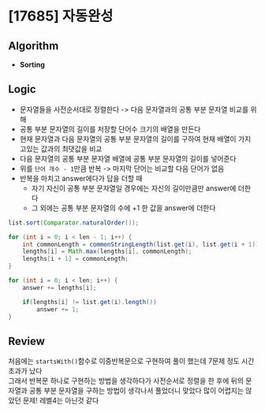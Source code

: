 # [17685] 자동완성
## Algorithm
- **Sorting**

## Logic
- 문자열들을 사전순서대로 정렬한다 -> 다음 문자열과의 공통 부분 문자열 비교를 위해
- 공통 부분 문자열의 길이를 저장할 단어수 크기의 배열을 만든다
- 현재 문자열과 다음 문자열의 공통 부분 문자열의 길이를 구하여 현재 배열이 가지고있는 값과의 최댓값을 비교
- 다음 문자열의 공통 부분 문자열 배열에 공통 부분 문자열의 길이를 넣어준다
- 위를 `단어 개수 - 1`만큼 반복 -> 마지막 단어는 비교할 다음 단어가 없음
- 반복을 마치고 answer에다가 답을 더할 때
  - 자기 자신이 공통 부분 문자열일 경우에는 자신의 길이만큼만 answer에 더한다
  - 그 외에는 공통 부분 문자열의 수에  +1 한 값을 answer에 더한다

```java
list.sort(Comparator.naturalOrder());

for (int i = 0; i < len - 1; i++) {
    int commonLength = commonStringLength(list.get(i), list.get(i + 1));
    lengths[i] = Math.max(lengths[i], commonLength);
    lengths[i + 1] = commonLength;
}

for (int i = 0; i < len; i++) {
    answer += lengths[i];

    if(lengths[i] != list.get(i).length())
        answer += 1;
}
```

## Review
처음에는 `startsWith()`함수로 이중반복문으로 구현하여 풀이 했는데 7문제 정도 시간초과가 났다  
그래서 반복문 하나로 구현하는 방법을 생각하다가 사전순서로 정렬을 한 후에 
뒤의 문자열과 공통 부분 문자열을 구하는 방법이 생각나서 풀었더니 맞았다
많이 어렵지는 않았던 문제! 레벨4는 아닌것 같다
